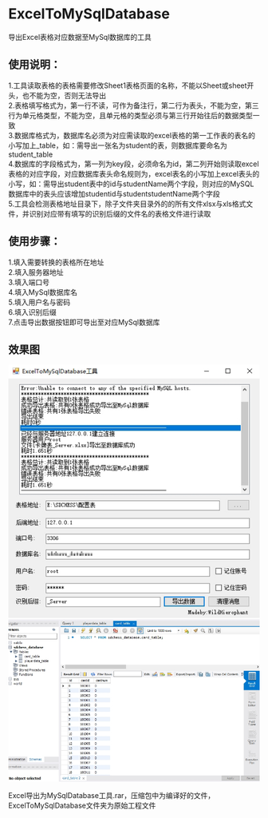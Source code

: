 # ExcelToMySqlDatabase
导出Excel表格对应数据至MySql数据库的工具  

## 使用说明：
1.工具读取表格的表格需要修改Sheet1表格页面的名称，不能以Sheet或sheet开头，也不能为空，否则无法导出  
2.表格填写格式为，第一行不读，可作为备注行，第二行为表头，不能为空，第三行为单元格类型，不能为空，且单元格的类型必须与第三行开始往后的数据类型一致  
3.数据库格式为，数据库名必须为对应需读取的excel表格的第一工作表的表名的小写加上_table，如：需导出一张名为student的表，则数据库要命名为student_table  
4.数据库的字段格式为，第一列为key段，必须命名为id，第二列开始则读取excel表格的对应字段，对应数据库表头命名规则为，excel表名的小写加上excel表头的小写，如：需导出student表中的id与studentName两个字段，则对应的MySQL数据库中的表头应该增加studentid与studentstudentName两个字段  
5.工具会检测表格地址目录下，除子文件夹目录外的的所有文件xlsx与xls格式文件，并识别对应带有填写的识别后缀的文件名的表格文件进行读取  

## 使用步骤：
1.填入需要转换的表格所在地址  
2.填入服务器地址  
3.填入端口号  
4.填入MySql数据库名  
5.填入用户名与密码  
6.填入识别后缀  
7.点击导出数据按钮即可导出至对应MySql数据库  

## 效果图
![image](https://github.com/WildHierophant/ExcelToMySqlDatabase/blob/master/202071-102243.jpg)
![image](https://github.com/WildHierophant/ExcelToMySqlDatabase/blob/master/202071-102501.jpg)

Excel导出为MySqlDatabase工具.rar，压缩包中为编译好的文件，ExcelToMySqlDatabase文件夹为原始工程文件  
